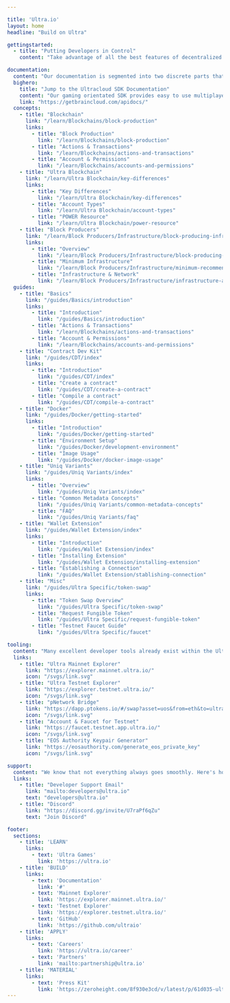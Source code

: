 ```yaml
---

title: 'Ultra.io'
layout: home
headline: "Build on Ultra"

gettingstarted:
  - title: "Putting Developers in Control"
    content: "Take advantage of all the best features of decentralized technologies without the downside of high costs, hard on-boarding, and slow networks."

documentation:
  content: "Our documentation is segmented into two discrete parts that cater to your specific developer needs."
  bighero: 
    title: "Jump to the Ultracloud SDK Documentation"
    content: "Our gaming orientated SDK provides easy to use multiplayer, NFTs, inventory management, SSO, and more."
    link: "https://getbraincloud.com/apidocs/"
  concepts:
    - title: "Blockchain"
      link: "/learn/Blockchains/block-production"
      links:
        - title: "Block Production"
          link: "/learn/Blockchains/block-production"
        - title: "Actions & Transactions"
          link: "/learn/Blockchains/actions-and-transactions"
        - title: "Account & Permissions"
          link: "/learn/Blockchains/accounts-and-permissions"
    - title: "Ultra Blockchain"
      link: "/learn/Ultra Blockchain/key-differences"
      links:
        - title: "Key Differences"
          link: "/learn/Ultra Blockchain/key-differences"
        - title: "Account Types"
          link: "/learn/Ultra Blockchain/account-types"
        - title: "POWER Resource"
          link: "/learn/Ultra Blockchain/power-resource"
    - title: "Block Producers"
      link: "/learn/Block Producers/Infrastructure/block-producing-infrastructure"
      links:
        - title: "Overview"
          link: "/learn/Block Producers/Infrastructure/block-producing-infrastructure"
        - title: "Minimum Infrastructure"
          link: "/learn/Block Producers/Infrastructure/minimum-recommended-infrastructure"
        - title: "Infrastructure & Network"
          link: "/learn/Block Producers/Infrastructure/infrastructure-and-network-overview"
  guides:
    - title: "Basics"
      link: "/guides/Basics/introduction"
      links:
        - title: "Introduction"
          link: "/guides/Basics/introduction"
        - title: "Actions & Transactions"
          link: "/learn/Blockchains/actions-and-transactions"
        - title: "Account & Permissions"
          link: "/learn/Blockchains/accounts-and-permissions"
    - title: "Contract Dev Kit"
      link: "/guides/CDT/index"
      links:
        - title: "Introduction"
          link: "/guides/CDT/index"
        - title: "Create a contract"
          link: "/guides/CDT/create-a-contract"
        - title: "Compile a contract"
          link: "/guides/CDT/compile-a-contract"
    - title: "Docker"
      link: "/guides/Docker/getting-started"
      links:
        - title: "Introduction"
          link: "/guides/Docker/getting-started"
        - title: "Environment Setup"
          link: "/guides/Docker/development-environment"
        - title: "Image Usage"
          link: "/guides/Docker/docker-image-usage"
    - title: "Uniq Variants"
      link: "/guides/Uniq Variants/index"
      links:
        - title: "Overview"
          link: "/guides/Uniq Variants/index"
        - title: "Common Metadata Concepts"
          link: "/guides/Uniq Variants/common-metadata-concepts"
        - title: "FAQ"
          link: "/guides/Uniq Variants/faq"
    - title: "Wallet Extension"
      link: "/guides/Wallet Extension/index"
      links:
        - title: "Introduction"
          link: "/guides/Wallet Extension/index"
        - title: "Installing Extension"
          link: "/guides/Wallet Extension/installing-extension"
        - title: "Establishing a Connection"
          link: "/guides/Wallet Extension/stablishing-connection"
    - title: "Misc"
      link: "/guides/Ultra Specific/token-swap"
      links:
        - title: "Token Swap Overview"
          link: "/guides/Ultra Specific/token-swap"
        - title: "Request Fungible Token"
          link: "/guides/Ultra Specific/request-fungible-token"
        - title: "Testnet Faucet Guide"
          link: "/guides/Ultra Specific/faucet"

tooling:
  content: "Many excellent developer tools already exist within the Ultra ecosystem."
  links:
    - title: "Ultra Mainnet Explorer"
      link: "https://explorer.mainnet.ultra.io/"
      icon: "/svgs/link.svg"
    - title: "Ultra Testnet Explorer"
      link: "https://explorer.testnet.ultra.io/"
      icon: "/svgs/link.svg"
    - title: "pNetwork Bridge"
      link: "https://dapp.ptokens.io/#/swap?asset=uos&from=eth&to=ultra"
      icon: "/svgs/link.svg"
    - title: "Account & Faucet for Testnet"
      link: "https://faucet.testnet.app.ultra.io/"
      icon: "/svgs/link.svg"
    - title: "EOS Authority Keypair Generator"
      link: "https://eosauthority.com/generate_eos_private_key"
      icon: "/svgs/link.svg"

support:
  content: "We know that not everything always goes smoothly. Here's how we can help."
  links:
    - title: "Developer Support Email"
      link: "mailto:developers@ultra.io"
      text: "developers@ultra.io"
    - title: "Discord"
      link: "https://discord.gg/invite/U7raPf6qZu"
      text: "Join Discord"

footer:
  sections:
    - title: 'LEARN'
      links:
        - text: 'Ultra Games'
          link: 'https://ultra.io'
    - title: 'BUILD'
      links:
        - text: 'Documentation'
          link: '#'
        - text: 'Mainnet Explorer'
          link: 'https://explorer.mainnet.ultra.io/' 
        - text: 'Testnet Explorer'
          link: 'https://explorer.testnet.ultra.io/'
        - text: 'GitHub'
          link: 'https://github.com/ultraio' 
    - title: 'APPLY'
      links:
        - text: 'Careers'
          link: 'https://ultra.io/career'
        - text: 'Partners'
          link: 'mailto:partnership@ultra.io'
    - title: 'MATERIAL'
      links: 
        - text: 'Press Kit'
          link: 'https://zeroheight.com/8f930e3cd/v/latest/p/61d035-ultra-press-kit/'
---
```


